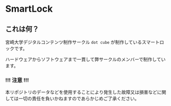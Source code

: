 # SmartLock

## これは何？

宮崎大学デジタルコンテンツ制作サークル `dot cube` が制作しているスマートロックです。

ハードウェアからソフトウェアまで一貫して弊サークルのメンバーで制作しています。


### !!! 注意 !!!

本リポジトリのデータなどを使用することにより発生した故障又は損害などに関しては一切の責任を負いかねますのであらかじめご了承ください。
